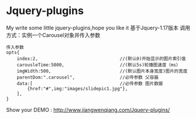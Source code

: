 # Jquery-plugins
My write some little jquery-plugins,hope you like it
基于Jquery-1.17版本
调用方式：实例一个Carousel对象并传入参数
```
传入参数
opts{
    index:2,                               //(默认0)开始显示的图片索引值
    carousleTime:5000,                     //(默认5s)轮播图速度（ms）
    imgWidth:500,                          //(默认图片本身宽度)图片的宽度
    parentDom:".carousel",                 //必传参数 父容器
    data:[                                 //必传参数 图片数据
        {href:"#",img:"images/slidepic1.jpg"},
    ],
}
```
Show your DEMO : http://www.jiangwenqiang.com/Jquery-plugins/
